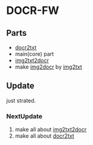 # DOCR-FW

## Parts

* [docr2txt](https://github.com/Tax0787/DOCR/tree/main/DOCR/docr2txt)
 * main(core) part
* [img2txt2docr](https://github.com/Tax0787/DOCR/tree/main/DOCR/img2txt2docr)
 * make [img2docr](https://github.com/Tax0787/DOCR/tree/main/DOCR/img2txt2docr) by [img2txt](https://github.com/Tax0787/DOCR/tree/main/img2txt)

## Update

just strated.

### NextUpdate

1. make all about [img2txt2docr](https://github.com/Tax0787/DOCR/tree/main/DOCR/img2txt2docr)
2. make all about [docr2txt](https://github.com/Tax0787/DOCR/tree/main/DOCR/docr2txt)